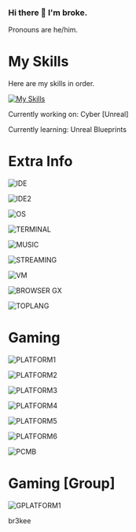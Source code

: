 ### Hi there 👋 I'm broke.

Pronouns are he/him.

# My Skills

Here are my skills in order.

[![My Skills](https://skillicons.dev/icons?i=lua,cs,dotnet,py,discord,unreal)](https://skillicons.dev)

Currently working on: Cyber [Unreal]

Currently learning: Unreal Blueprints

# Extra Info

![IDE](https://img.shields.io/badge/Visual_Studio_Code-0078D4?style=for-the-badge&logo=visual%20studio%20code&logoColor=white)

![IDE2](https://img.shields.io/badge/Visual_Studio-5C2D91?style=for-the-badge&logo=visual%20studio&logoColor=white)

![OS](https://img.shields.io/badge/Windows_11-0078d4?style=for-the-badge&logo=windows-11&logoColor=white)

![TERMINAL](https://img.shields.io/badge/windows%20terminal-4D4D4D?style=for-the-badge&logo=windows%20terminal&logoColor=white)

![MUSIC](https://img.shields.io/badge/Spotify-1ED760?&style=for-the-badge&logo=spotify&logoColor=white)

![STREAMING](https://img.shields.io/badge/Twitch-9146FF?style=for-the-badge&logo=twitch&logoColor=white)

![VM](https://img.shields.io/badge/VMware-231f20?style=for-the-badge&logo=VMware&logoColor=white)

![BROWSER](https://img.shields.io/badge/Opera-FF1B2D?style=for-the-badge&logo=Opera&logoColor=white)   GX


![TOPLANG](https://github-readme-stats.vercel.app/api/top-langs/?username=br0keeV)




# Gaming

![PLATFORM1](https://img.shields.io/badge/Battle.net-000?style=for-the-badge&logo=battle.net&logoColor=148EFF)

![PLATFORM2](https://img.shields.io/badge/Epic%20Games-313131?style=for-the-badge&logo=Epic%20Games&logoColor=white)

![PLATFORM3](https://img.shields.io/badge/Steam-000000?style=for-the-badge&logo=steam&logoColor=white)

![PLATFORM4](https://img.shields.io/badge/Origin-F56C2D?style=for-the-badge&logo=origin&logoColor=white)

![PLATFORM5](https://img.shields.io/badge/Riot_Games-D32936?style=for-the-badge&logo=riot-games&logoColor=white)

![PLATFORM6](https://img.shields.io/badge/Xbox-107C10?style=for-the-badge&logo=xbox&logoColor=white)

![PCMB](https://img.shields.io/badge/Republic%20of%20Gamers-FF0029?style=for-the-badge&logo=Republic%20of%20Gamers&logoColor=white)

# Gaming [Group]

![GPLATFORM1](https://img.shields.io/badge/Discord-5865F2?style=for-the-badge&logo=discord&logoColor=white)

br3kee





<!--
**brokedev/brokedev** is a ✨ _special_ ✨ repository because its `README.md` (this file) appears on your GitHub profile.

Here are some ideas to get you started:

- 🔭 I’m currently working on ...
- 🌱 I’m currently learning ...
- 👯 I’m looking to collaborate on ...
- 🤔 I’m looking for help with ...
- 💬 Ask me about ...
- 📫 How to reach me: ...
- 😄 Pronouns: ...
- ⚡ Fun fact: ...
-->
